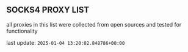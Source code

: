## SOCKS4 PROXY LIST

all proxies in this list were collected from open sources and tested for functionality

last update: `2025-01-04 13:20:02.848786+00:00`